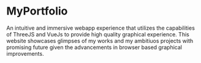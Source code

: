 # MyPortfolio
An intuitive and immersive webapp experience that utilizes the capabilities of ThreeJS and VueJs to provide high quality graphical experience. This website showcases glimpses of my works and my ambitiuos projects with promising future given the advancements in browser based graphical improvements.